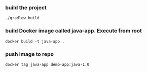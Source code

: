### build the project

    ./gradlew build

### build Docker image called java-app. Execute from root

    docker build -t java-app .
    
### push image to repo 

    docker tag java-app demo-app:java-1.0
    
